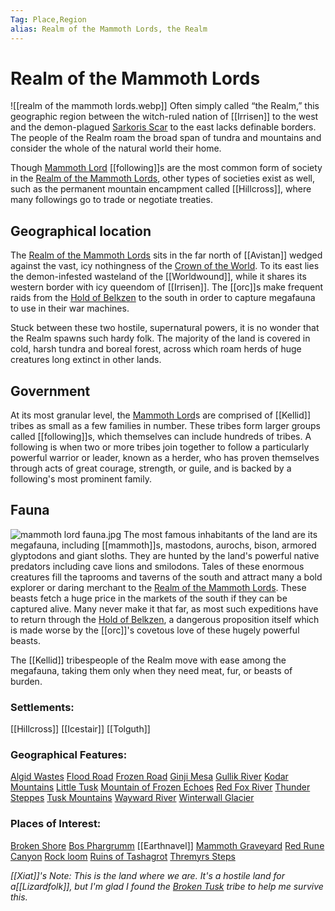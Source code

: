 ```yaml
---
Tag: Place,Region
alias: Realm of the Mammoth Lords, the Realm
---
```

# Realm of the Mammoth Lords
![[realm of the mammoth lords.webp]]
Often simply called “the Realm,” this geographic region between the witch-ruled nation of [[Irrisen]] to the west and the demon-plagued [Sarkoris Scar](Worldwound) to the east lacks definable borders. The people of the Realm roam the broad span of tundra and mountains and consider the whole of the natural world their home. 

Though [Mammoth Lord](Mammoth-Lord) [[following]]s are the most common  form of society in the [Realm of the Mammoth Lords](Realm-of-the-Mammoth-Lords), other types of societies exist as well, such as the permanent mountain encampment called [[Hillcross]], where many followings go to trade or negotiate treaties.

## Geographical location
The [Realm of the Mammoth Lords](https://pathfinderwiki.com/wiki/Realm_of_the_Mammoth_Lords) sits in the far north of [[Avistan]] wedged against the vast, icy nothingness of the [Crown of the World](Crown-of-the-World). To its east lies the demon-infested wasteland of the [[Worldwound]], while it shares its western border with icy queendom of [[Irrisen]]. The [[orc]]s make frequent raids from the [Hold of Belkzen](Hold-of-Belkzen) to the south in order to capture megafauna to use in their war machines. 

Stuck between these two hostile, supernatural powers, it is no wonder that the Realm spawns such hardy folk. The majority of the land is covered in cold, harsh tundra and boreal forest, across which roam herds of huge creatures long extinct in other lands.

## Government
At its most granular level, the [Mammoth Lord](Mammoth-Lord)s are comprised of [[Kellid]] tribes as small as a few families in number. These tribes form larger groups called [[following]]s, which themselves can include hundreds of tribes. A following is when two or more tribes join together to follow a particularly powerful warrior or leader, known as a herder, who has proven themselves through acts of great courage, strength, or guile, and is backed by a following's most prominent family.

## Fauna
![mammoth lord fauna.jpg](mammoth-lord-fauna.jpg)
The most famous inhabitants of the land are its megafauna, including [[mammoth]]s, mastodons, aurochs, bison, armored glyptodons and giant sloths. They are hunted by the land's powerful native predators including cave lions and smilodons. Tales of these enormous creatures fill the taprooms and taverns of the south and attract many a bold explorer or daring merchant to the [Realm of the Mammoth Lords](Realm-of-the-Mammoth-Lords). These beasts fetch a huge price in the markets of the south if they can be captured alive. Many never make it that far, as most such expeditions have to return through the [Hold of Belkzen](Hold-of-Belkzen), a dangerous proposition itself which is made worse by the [[orc]]'s covetous love of these hugely powerful beasts.

The [[Kellid]] tribespeople of the Realm move with ease among the megafauna, taking them only when they need meat, fur, or beasts of burden.

### Settlements:
[[Hillcross]]
[[Icestair]]
[[Tolguth]]

### Geographical Features:
[Algid Wastes](Algid-Wastes)
[Flood Road](Flood-Road)
[Frozen Road](Frozen-Road)
[Ginji Mesa](Ginji-Mesa)
[Gullik River](Gullik-River)
[Kodar Mountains](Kodar-Mountains)
[Little Tusk](Little-Tusk)
[Mountain of Frozen Echoes](Mountain-of-Frozen-Echoes)
[Red Fox River](Red-Fox-River)
[Thunder Steppes](Thunder-Steppes)
[Tusk Mountains](Tusk-Mountains)
[Wayward River](Wayward-River)
[Winterwall Glacier](Winterwall-Glacier)

### Places of Interest:
[Broken Shore](Broken-Shore)
[Bos Phargrumm](Bos-Phargrumm)
[[Earthnavel]]
[Mammoth Graveyard](Mammoth-Graveyard)
[Red Rune Canyon](Red-Rune-Canyon)
[Rock loom](Rock-loom)
[Ruins of Tashagrot](Ruins-of-Tashagrot)
[Thremyrs Steps](Thremyrs-Steps)

*[[Xiat]]'s Note: This is the land where we are. It's a hostile land for a[[Lizardfolk]], but I'm glad I found the [Broken Tusk](Broken-Tusk) tribe to help me survive this.* 